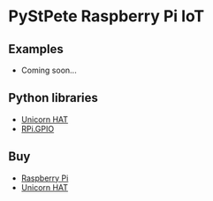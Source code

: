 # PyStPete Raspberry Pi IoT

## Examples

* Coming soon...

## Python libraries

* [Unicorn HAT](https://github.com/pimoroni/unicorn-hat)
* [RPi.GPIO](https://sourceforge.net/p/raspberry-gpio-python/wiki/Home/)

## Buy

* [Raspberry Pi](https://www.adafruit.com/category/105)
* [Unicorn HAT](https://www.adafruit.com/product/2288)
